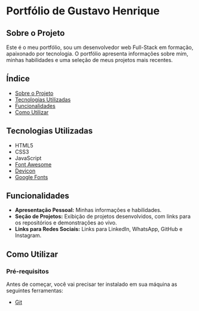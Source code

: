 # Portfólio de Gustavo Henrique

## Sobre o Projeto

Este é o meu portfólio, sou um desenvolvedor web Full-Stack em formação, apaixonado por tecnologia. O portfólio apresenta informações sobre mim, minhas habilidades e uma seleção de meus projetos mais recentes.

## Índice

- [Sobre o Projeto](#sobre-o-projeto)
- [Tecnologias Utilizadas](#tecnologias-utilizadas)
- [Funcionalidades](#funcionalidades)
- [Como Utilizar](#como-utilizar)

## Tecnologias Utilizadas

- HTML5
- CSS3
- JavaScript
- [Font Awesome](https://fontawesome.com)
- [Devicon](https://devicon.dev)
- [Google Fonts](https://fonts.google.com)

## Funcionalidades

- **Apresentação Pessoal:** Minhas informações e habilidades.
- **Seção de Projetos:** Exibição de projetos desenvolvidos, com links para os repositórios e demonstrações ao vivo.
- **Links para Redes Sociais:** Links para LinkedIn, WhatsApp, GitHub e Instagram.

## Como Utilizar

### Pré-requisitos

Antes de começar, você vai precisar ter instalado em sua máquina as seguintes ferramentas:

- [Git](https://git-scm.com)

